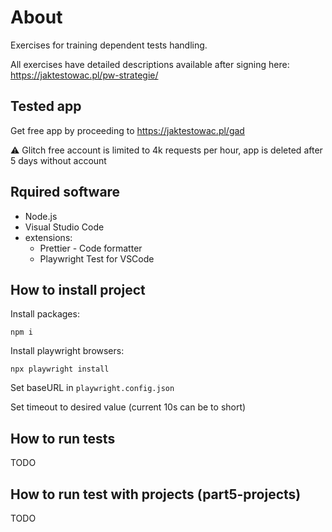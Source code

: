 # About

Exercises for training dependent tests handling.

All exercises have detailed descriptions available after signing here:
https://jaktestowac.pl/pw-strategie/

## Tested app
Get free app by proceeding to https://jaktestowac.pl/gad

⚠️ Glitch free account is limited to 4k requests per hour, app is deleted after 5 days without account

## Rquired software
- Node.js
- Visual Studio Code
- extensions:
    - Prettier - Code formatter
    - Playwright Test for VSCode

## How to install project
Install packages:
```
npm i
```

Install playwright browsers:
```
npx playwright install
```

Set baseURL in `playwright.config.json`

Set timeout to desired value (current 10s can be to short)
## How to run tests
TODO

## How to run test with projects (part5-projects)
TODO